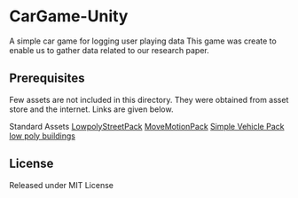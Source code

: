 # CarGame-Unity
A simple car game for logging user playing data
This game was create to enable us to gather data related to our research paper.

## Prerequisites
Few assets are not included in this directory. They were obtained from asset store and the internet.
Links are given below.

Standard Assets
[LowpolyStreetPack](https://assetstore.unity.com/packages/3d/environments/urban/low-poly-street-pack-67475)
[MoveMotionPack](https://assetstore.unity.com/packages/3d/animations/move-motion-free-pack-25900)
[Simple Vehicle Pack](https://assetstore.unity.com/packages/3d/vehicles/land/simple-cars-pack-97669)
[low poly buildings](https://free3d.com/3d-model/19-low-poly-buildings-974347.html)


## License
Released under MIT License